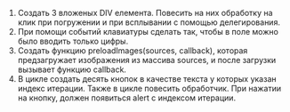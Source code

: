 1. Создать 3 вложеных DIV елемента. Повесить на них обработку на клик при погружении и при всплывании c помощью делегирования.
2. При помощи событий клавиатуры сделать так, чтобы в поле можно было вводить только цифры.
3. Создать функцию preloadImages(sources, callback), которая предзагружает изображения из массива sources, и после загрузки вызывает функцию callback.
4. В цикле создать десять кнопок в качестве текста у которых указан индекс итерации.
    Также в цикле повесить обработчик.
    При нажатии на кнопку, должен появиться alert с индексом итерации.